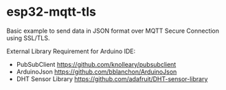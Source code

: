 # esp32-mqtt-tls

Basic example to send data in JSON format over MQTT Secure Connection using SSL/TLS.

External Library Requirement for Arduino IDE:
- PubSubClient https://github.com/knolleary/pubsubclient
- ArduinoJson https://github.com/bblanchon/ArduinoJson
- DHT Sensor Library https://github.com/adafruit/DHT-sensor-library
